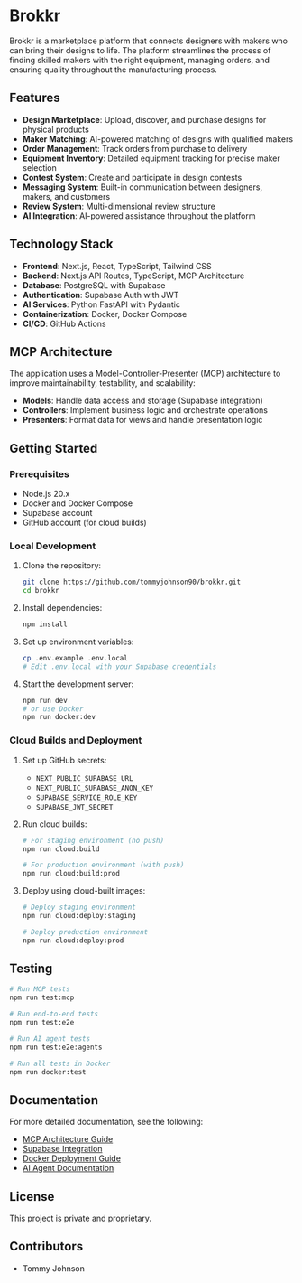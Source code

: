 # Brokkr

Brokkr is a marketplace platform that connects designers with makers who can bring their designs to life. The platform streamlines the process of finding skilled makers with the right equipment, managing orders, and ensuring quality throughout the manufacturing process.

## Features

- **Design Marketplace**: Upload, discover, and purchase designs for physical products
- **Maker Matching**: AI-powered matching of designs with qualified makers
- **Order Management**: Track orders from purchase to delivery
- **Equipment Inventory**: Detailed equipment tracking for precise maker selection
- **Contest System**: Create and participate in design contests
- **Messaging System**: Built-in communication between designers, makers, and customers
- **Review System**: Multi-dimensional review structure
- **AI Integration**: AI-powered assistance throughout the platform

## Technology Stack

- **Frontend**: Next.js, React, TypeScript, Tailwind CSS
- **Backend**: Next.js API Routes, TypeScript, MCP Architecture
- **Database**: PostgreSQL with Supabase
- **Authentication**: Supabase Auth with JWT
- **AI Services**: Python FastAPI with Pydantic
- **Containerization**: Docker, Docker Compose
- **CI/CD**: GitHub Actions

## MCP Architecture

The application uses a Model-Controller-Presenter (MCP) architecture to improve maintainability, testability, and scalability:

- **Models**: Handle data access and storage (Supabase integration)
- **Controllers**: Implement business logic and orchestrate operations
- **Presenters**: Format data for views and handle presentation logic

## Getting Started

### Prerequisites

- Node.js 20.x
- Docker and Docker Compose
- Supabase account
- GitHub account (for cloud builds)

### Local Development

1. Clone the repository:
   ```bash
   git clone https://github.com/tommyjohnson90/brokkr.git
   cd brokkr
   ```

2. Install dependencies:
   ```bash
   npm install
   ```

3. Set up environment variables:
   ```bash
   cp .env.example .env.local
   # Edit .env.local with your Supabase credentials
   ```

4. Start the development server:
   ```bash
   npm run dev
   # or use Docker
   npm run docker:dev
   ```

### Cloud Builds and Deployment

1. Set up GitHub secrets:
   - `NEXT_PUBLIC_SUPABASE_URL`
   - `NEXT_PUBLIC_SUPABASE_ANON_KEY`
   - `SUPABASE_SERVICE_ROLE_KEY`
   - `SUPABASE_JWT_SECRET`

2. Run cloud builds:
   ```bash
   # For staging environment (no push)
   npm run cloud:build
   
   # For production environment (with push)
   npm run cloud:build:prod
   ```

3. Deploy using cloud-built images:
   ```bash
   # Deploy staging environment
   npm run cloud:deploy:staging
   
   # Deploy production environment
   npm run cloud:deploy:prod
   ```

## Testing

```bash
# Run MCP tests
npm run test:mcp

# Run end-to-end tests
npm run test:e2e

# Run AI agent tests
npm run test:e2e:agents

# Run all tests in Docker
npm run docker:test
```

## Documentation

For more detailed documentation, see the following:

- [MCP Architecture Guide](docs/MCP_DOCUMENTATION.md)
- [Supabase Integration](docs/SUPABASE_STARTUP_GUIDE.md)
- [Docker Deployment Guide](docs/dev_environment_deployment.md)
- [AI Agent Documentation](pydantic-agents/README.md)

## License

This project is private and proprietary.

## Contributors

- Tommy Johnson